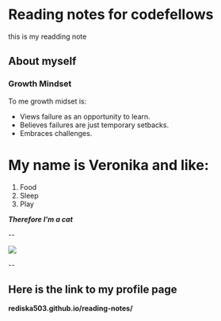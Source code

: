 # Reading notes for codefellows
this is my readding note
## About myself

### Growth Mindset
 To me growth midset is:
 - Views failure as an opportunity to learn.
 - Believes failures are just temporary setbacks.
 - Embraces challenges.


My name is Veronika and like:
==========================
 1. Food
 1. Sleep
 1. Play


***Therefore I'm a cat***

--

![](https://cdn.pixabay.com/photo/2019/06/09/12/56/cat-4262034_1280.jpg)

--

Here is the link to my profile page 
--
**rediska503.github.io/reading-notes/**






